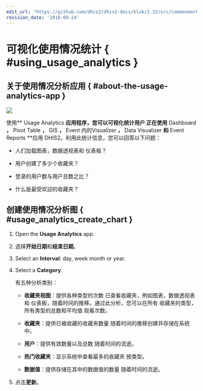 ```yaml
---
edit_url: "https://github.com/dhis2/dhis2-docs/blob/2.32/src/commonmark/en/content/user/visualize-usage-statistics.md"
revision_date: '2018-09-24'
---
```


# 可视化使用情况统计 { #using_usage_analytics } 

 <!--DHIS2-SECTION-ID:using_usage_analytics-->

## 关于使用情况分析应用 { #about-the-usage-analytics-app } 

![](resources/images/usage_analytics/usage_analytics_interface.png)

使用** Usage Analytics **应用程序，您可以可视化统计用户
正在使用** Dashboard **，** Pivot Table **，** GIS **，** Event
内的Visualizer **，** Data Visualizer **和** Event Reports **应用
DHIS2。利用此统计信息，您可以回答以下问题：

  - 人们加载图表，数据透视表和
    仪表板？

  - 用户创建了多少个收藏夹？

  - 登录的用户数与用户总数之比？

  - 什么是最受欢迎的收藏夹？

## 创建使用情况分析图 { #usage_analytics_create_chart } 

 <!--DHIS2-SECTION-ID:usage_analytics_create_chart-->

1.  Open the **Usage Analytics** app.

2.  选择**开始日期**和**结束日期**。

3.  Select an **Interval**: day, week month or year.

4.  Select a **Category**.

    有五种分析类别：

      - **收藏夹视图**：提供各种类型的次数
        已查看收藏夹，例如图表，数据透视表和
        仪表板，随着时间的推移。通过此分析，您可以在所有
        收藏夹的类型，所有类型的总数和平均值
        观看次数。

      - **收藏夹**：提供已被收藏的收藏夹数量
        随着时间的推移创建并存储在系统中。

      - **用户**：提供有效数量以及总数
        随着时间的流逝。

      - **热门收藏夹**：显示系统中查看最多的收藏夹
        按类型。

      - **数据值**：提供存储在其中的数据值的数量
        随着时间的流逝。

5.  点击**更新**。
